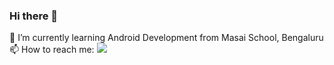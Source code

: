 ### Hi there 👋

🌱 I’m currently learning Android Development from Masai School, Bengaluru
📫 How to reach me: <img src="{https://img.shields.io/badge/LinkedIn-0077B5?style=for-the-badge&logo=linkedin&logoColor=white}" />

<!--
**PaPluckfii/PaPluckfii** is a ✨ _special_ ✨ repository because its `README.md` (this file) appears on your GitHub profile.

Here are some ideas to get you started:

- 🔭 I’m currently working on ...
- 🌱 I’m currently learning ...
- 👯 I’m looking to collaborate on ...
- 🤔 I’m looking for help with ...
- 💬 Ask me about ...
- 📫 How to reach me: ...
- 😄 Pronouns: ...
- ⚡ Fun fact: ...
-->
